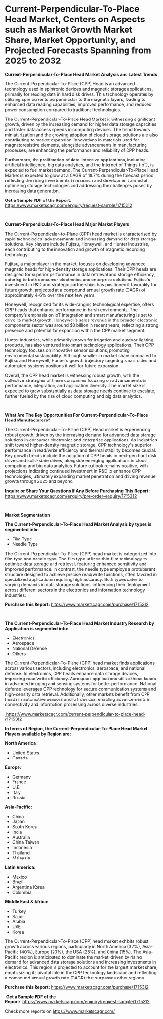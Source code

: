 <p><h1>Current-Perpendicular-To-Place Head Market, Centers on Aspects such as Market Growth Market Share, Market Opportunity, and Projected Forecasts Spanning from 2025 to 2032</h1></p><p><strong>Current-Perpendicular-To-Place Head Market Analysis and Latest Trends</strong></p>
<p><p>The Current-Perpendicular-To-Place (CPP) Head is an advanced technology used in spintronic devices and magnetic storage applications, primarily for reading data in hard disk drives. This technology operates by utilizing spin currents perpendicular to the magnetic layers, leading to enhanced data reading capabilities, improved performance, and reduced power consumption compared to traditional technologies.</p><p>The Current-Perpendicular-To-Place Head Market is witnessing significant growth, driven by the increasing demand for higher data storage capacities and faster data access speeds in computing devices. The trend towards miniaturization and the growing adoption of cloud storage solutions are also contributing to market expansion. Innovations in materials used for magnetoresistive elements, alongside advancements in manufacturing processes, are enhancing the performance and reliability of CPP heads.</p><p>Furthermore, the proliferation of data-intensive applications, including artificial intelligence, big data analytics, and the Internet of Things (IoT), is expected to fuel market demand. The Current-Perpendicular-To-Place Head Market is expected to grow at a CAGR of 10.7% during the forecast period, reflecting the rising investments in research and development aimed at optimizing storage technologies and addressing the challenges posed by increasing data generation.</p></p>
<p><strong>Get a Sample PDF of the Report:&nbsp;</strong> <a href="https://www.marketscagr.com/enquiry/request-sample/1715312?utm_campaign=1909&utm_medium=2&utm_source=Github&utm_content=ia&utm_term=12012025&utm_id=current-perpendicular-to-place-head">https://www.marketscagr.com/enquiry/request-sample/1715312</a></p>
<p>&nbsp;</p>
<p><strong>Current-Perpendicular-To-Place Head Major Market Players</strong></p>
<p><p>The Current-Perpendicular-to-Plane (CPP) head market is characterized by rapid technological advancements and increasing demand for data storage solutions. Key players include Fujitsu, Honeywell, and Hunter Industries, each contributing to the innovation and growth of magnetic recording technology.</p><p>Fujitsu, a major player in the market, focuses on developing advanced magnetic heads for high-density storage applications. Their CPP heads are designed for superior performance in data retrieval and storage efficiency, catering to both consumer electronics and enterprise solutions. Fujitsu's investment in R&D and strategic partnerships has positioned it favorably for future growth, projected at a compound annual growth rate (CAGR) of approximately 4-6% over the next few years.</p><p>Honeywell, recognized for its wide-ranging technological expertise, offers CPP heads that enhance performance in harsh environments. The company’s emphasis on IoT integration and smart manufacturing is set to drive its market growth. Honeywell’s sales revenue in the broader electronic components sector was around $8 billion in recent years, reflecting a strong presence and potential for expansion within the CPP market segment.</p><p>Hunter Industries, while primarily known for irrigation and outdoor lighting products, has also ventured into smart technology applications. Their CPP technology focuses on innovative sensor solutions, promoting environmental sustainability. Although smaller in market share compared to Fujitsu and Honeywell, Hunter’s growth trajectory targeting smart cities and automated systems positions it well for future expansion.</p><p>Overall, the CPP head market is witnessing robust growth, with the collective strategies of these companies focusing on advancements in performance, integration, and application diversity. The market size is expected to grow substantially as data storage needs continue to escalate, further fueled by the rise of cloud computing and big data analytics.</p></p>
<p>&nbsp;</p>
<p><strong>What Are The Key Opportunities For Current-Perpendicular-To-Place Head Manufacturers?</strong></p>
<p><p>The Current-Perpendicular-To-Plane (CPP) Head market is experiencing robust growth, driven by the increasing demand for advanced data storage solutions in consumer electronics and enterprise applications. As industries shift toward higher-density magnetic storage, CPP technology's superior performance in read/write efficiency and thermal stability becomes crucial. Key growth trends include the adoption of CPP heads in next-gen hard disk drives and solid-state drives, alongside emerging applications in cloud computing and big data analytics. Future outlook remains positive, with projections indicating continued investment in R&D to enhance CPP technologies, ultimately expanding market penetration and driving revenue growth through 2025 and beyond.</p></p>
<p><strong>Inquire or Share Your Questions If Any Before Purchasing This Report:</strong> <a href="https://www.marketscagr.com/enquiry/pre-order-enquiry/1715312?utm_campaign=1909&utm_medium=2&utm_source=Github&utm_content=ia&utm_term=12012025&utm_id=current-perpendicular-to-place-head">https://www.marketscagr.com/enquiry/pre-order-enquiry/1715312</a></p>
<p>&nbsp;</p>
<p><strong>Market Segmentation</strong></p>
<p><strong>The Current-Perpendicular-To-Place Head Market Analysis by types is segmented into:</strong></p>
<p><ul><li>Film Type</li><li>Needle Type</li></ul></p>
<p><p>The Current-Perpendicular-To-Place (CPP) head market is categorized into film type and needle type. The film type utilizes thin-film technology to optimize data storage and retrieval, featuring enhanced sensitivity and improved performance. In contrast, the needle type employs a protuberant structure designed to achieve precise read/write functions, often favored in specialized applications requiring high accuracy. Both types cater to varying demands in data storage solutions, influencing their deployment across different sectors in the electronics and information technology industries.</p></p>
<p><strong>Purchase this Report:&nbsp;</strong><a href="https://www.marketscagr.com/purchase/1715312?utm_campaign=1909&utm_medium=2&utm_source=Github&utm_content=ia&utm_term=12012025&utm_id=current-perpendicular-to-place-head">https://www.marketscagr.com/purchase/1715312</a></p>
<p>&nbsp;</p>
<p><strong>The Current-Perpendicular-To-Place Head Market Industry Research by Application is segmented into:</strong></p>
<p><ul><li>Electronics</li><li>Aerospace</li><li>National Defense</li><li>Others</li></ul></p>
<p><p>The Current-Perpendicular-To-Plane (CPP) head market finds applications across various sectors, including electronics, aerospace, and national defense. In electronics, CPP heads enhance data storage devices, improving read/write efficiency. Aerospace applications utilize these heads in advanced imaging and sensing systems for better performance. National defense leverages CPP technology for secure communication systems and high-density data retrieval. Additionally, other markets benefit from CPP heads in automotive sensors and IoT devices, enabling advancements in connectivity and information processing across diverse industries.</p></p>
<p><a href="https://www.marketscagr.com/current-perpendicular-to-place-head-r1715312?utm_campaign=1909&utm_medium=2&utm_source=Github&utm_content=ia&utm_term=12012025&utm_id=current-perpendicular-to-place-head">&nbsp;https://www.marketscagr.com/current-perpendicular-to-place-head-r1715312</a></p>
<p><strong>In terms of Region, the Current-Perpendicular-To-Place Head Market Players available by Region are:</strong></p>
<p>
    <p> <strong> North America: </strong>
        <ul>
            <li>United States</li>
            <li>Canada</li>
        </ul>
        </p> 
    <p> <strong> Europe: </strong>
        <ul>
            <li>Germany</li>
            <li>France</li>
            <li>U.K.</li>
            <li>Italy</li>
            <li>Russia</li>
        </ul>
        </p> 
    <p> <strong> Asia-Pacific: </strong>
        <ul>
            <li>China</li>
            <li>Japan</li>
            <li>South Korea</li>
            <li>India</li>
            <li>Australia</li>
            <li>China Taiwan</li>
            <li>Indonesia</li>
            <li>Thailand</li>
            <li>Malaysia</li>
        </ul>
        </p> 
    <p> <strong> Latin America: </strong>
        <ul>
            <li>Mexico</li>
            <li>Brazil</li>
            <li>Argentina Korea</li>
            <li>Colombia</li>
        </ul>
        </p> 
    <p> <strong> Middle East & Africa: </strong>
        <ul>
            <li>Turkey</li>
            <li>Saudi</li>
            <li>Arabia</li>
            <li>UAE</li>
            <li>Korea</li>
        </ul>
    </p>
    </p>
<p><p>The Current-Perpendicular-To-Place (CPP) head market exhibits robust growth across various regions, particularly in North America (32%), Asia-Pacific (40%), Europe (20%), the USA (25%), and China (15%). The Asia-Pacific region is anticipated to dominate the market, driven by rising demand for advanced data storage solutions and increasing investments in electronics. This region is projected to account for the largest market share, emphasizing its pivotal role in the CPP technology landscape and reflecting a compound annual growth rate (CAGR) that surpasses other regions.</p></p>
<p><strong>Purchase this Report: </strong><a href="https://www.marketscagr.com/purchase/1715312?utm_campaign=1909&utm_medium=2&utm_source=Github&utm_content=ia&utm_term=12012025&utm_id=current-perpendicular-to-place-head">https://www.marketscagr.com/purchase/1715312</a></p>
<p>&nbsp;<strong>Get a Sample PDF of the Report:&nbsp;&nbsp;</strong><a href="https://www.marketscagr.com/enquiry/request-sample/1715312?utm_campaign=1909&utm_medium=2&utm_source=Github&utm_content=ia&utm_term=12012025&utm_id=current-perpendicular-to-place-head">https://www.marketscagr.com/enquiry/request-sample/1715312</a></p>
<p><strong></strong></p>
<p>Check more reports on <a href="https://www.marketscagr.com/?utm_campaign=1909&utm_medium=2&utm_source=Github&utm_content=ia&utm_term=12012025&utm_id=current-perpendicular-to-place-head">https://www.marketscagr.com/</a></p>